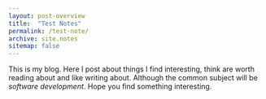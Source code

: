 ```yaml
---
layout: post-overview
title:  "Test Notes"
permalink: /test-note/
archive: site.notes
sitemap: false
---
```

This is my blog. Here I post about things I find interesting, think are worth reading about and like writing about. Although the common subject will be _software development_. Hope you find something interesting. 
